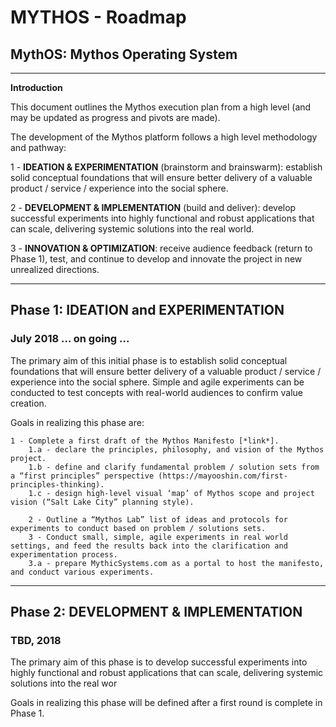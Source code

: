 # MYTHOS - Roadmap
## MythOS: Mythos Operating System
_______________________________________________________________________________________

**Introduction**

This document outlines the Mythos execution plan from a high level (and may be updated as progress and pivots are made).

The development of the Mythos platform follows a high level methodology and pathway:

1 - **IDEATION & EXPERIMENTATION** (brainstorm and brainswarm): establish solid conceptual foundations that will ensure better delivery of a valuable product / service / experience into the social sphere.

2 - **DEVELOPMENT & IMPLEMENTATION** (build and deliver): develop successful experiments into highly functional and robust applications that can scale, delivering systemic solutions into the real world.

3 - **INNOVATION & OPTIMIZATION**: receive audience feedback (return to Phase 1), test, and continue to develop and innovate the project in new unrealized directions.

_______________________________________________________________________________________

## Phase 1: IDEATION and EXPERIMENTATION
### July 2018 … on going ...

The primary aim of this initial phase is to establish solid conceptual foundations that will ensure better delivery of a valuable product / service / experience into the social sphere.  Simple and agile experiments can be conducted to test concepts with real-world audiences to confirm value creation.   

Goals in realizing this phase are:

	1 - Complete a first draft of the Mythos Manifesto [*link*].
		1.a - declare the principles, philosophy, and vision of the Mythos project. 
		1.b - define and clarify fundamental problem / solution sets from a “first principles” perspective (https://mayooshin.com/first-principles-thinking). 
		1.c - design high-level visual ‘map’ of Mythos scope and project vision (“Salt Lake City” planning style).

    	2 - Outline a “Mythos Lab” list of ideas and protocols for experiments to conduct based on problem / solutions sets.  
    	3 - Conduct small, simple, agile experiments in real world settings, and feed the results back into the clarification and experimentation process.
		3.a - prepare MythicSystems.com as a portal to host the manifesto, and conduct various experiments.  

_______________________________________________________________________________________

## Phase 2: DEVELOPMENT & IMPLEMENTATION
### TBD, 2018 

The primary aim of this phase is to develop successful experiments into highly functional and robust applications that can scale, delivering systemic solutions into the real wor

Goals in realizing this phase will be defined after a first round is complete in Phase 1.



